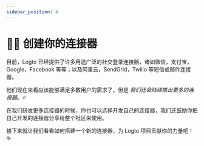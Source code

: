 ```yaml
---
sidebar_position: 4
---
```


# 🧑‍🔬 创建你的连接器

目前，Logto 已经提供了许多用途广泛的社交登录连接器，诸如微信，支付宝，Google，Facebook 等等；以及阿里云，SendGrid，Twilio 等短信或邮件连接器。

他们现在来看应该能够满足多数用户的需求了，但是 _我们还会陆续推出更多的连接器_。:fire:

在我们研发更多连接器的时候，你也可以选择开发自己的连接器，我们还鼓励你把自己开发的连接器分享给整个社区来使用。

接下来就让我们看看如何搭建一个新的连接器，为 Logto 项目贡献你的力量吧！:coffee:
